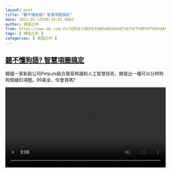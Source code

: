 ```yaml
---
layout: post
title: "聽不懂狗語? 智慧項圈搞定"
date: 2021-01-13T09:54:01.000Z
author: 德国之声
from: https://www.dw.com/zh/%E8%81%BD%E4%B8%8D%E6%87%82%E7%8B%97%E8%AA%9E?%20%E6%99%BA%E6%85%A7%E9%A0%85%E5%9C%88%E6%90%9E%E5%AE%9A/a-56209770
tags: [ 德国之声 ]
categories: [ 德国之声 ]
---
```

<!--1610531641000-->
[聽不懂狗語? 智慧項圈搞定](https://www.dw.com/zh/%E8%81%BD%E4%B8%8D%E6%87%82%E7%8B%97%E8%AA%9E?%20%E6%99%BA%E6%85%A7%E9%A0%85%E5%9C%88%E6%90%9E%E5%AE%9A/a-56209770)
------

<div>
<p>韓國一家新創公司Petpuls結合聲音辨識和人工智慧技術，開發出一種可以分辨狗狗情緒的項圈。99美金，你會買嗎?</small></p><video src="https://tvdownloaddw-a.akamaihd.net/dwtv_video/flv/vdt_zh/2021/bchi210113_001_ceaa6dog2_sd_sor.mp4" controls style="width:100%"></video>
</div>
